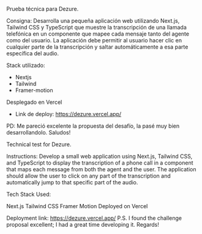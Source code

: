 Prueba técnica para Dezure.

Consigna:
Desarrolla una pequeña aplicación web utilizando Next.js, Tailwind CSS y TypeScript que muestre la transcripción de una llamada telefónica en un componente que mapee cada mensaje tanto del agente como del usuario. La aplicación debe permitir al usuario hacer clic en cualquier parte de la transcripción y saltar automáticamente a esa parte específica del audio.

Stack utilizado:
- Nextjs
- Tailwind
- Framer-motion

Desplegado en Vercel
- Link de deploy: https://dezure.vercel.app/

PD: Me pareció excelente la propuesta del desafío, la pasé muy bien desarrollandolo. Saludos!


Technical test for Dezure.

Instructions:
Develop a small web application using Next.js, Tailwind CSS, and TypeScript to display the transcription of a phone call in a component that maps each message from both the agent and the user. The application should allow the user to click on any part of the transcription and automatically jump to that specific part of the audio.

Tech Stack Used:

Next.js
Tailwind CSS
Framer Motion
Deployed on Vercel

Deployment link: https://dezure.vercel.app/
P.S. I found the challenge proposal excellent; I had a great time developing it. Regards!
